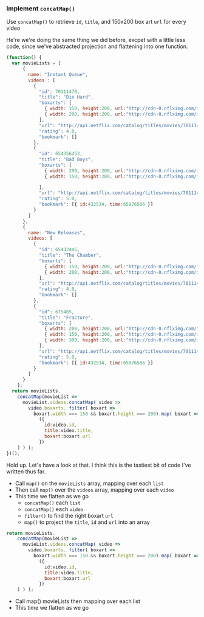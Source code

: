 ### Implement `concatMap()`
Use `concatMap()` to retrieve `id`, `title`, and 150x200 box art `url` for every video

He're we're doing the same thing we did before, excpet with a little less code, since we've abstracted projection and flattening into one function.

```js
(function() {
  var movieLists = [
      {
        name: "Instant Queue",
        videos : [
          {
            "id": 70111470,
            "title": "Die Hard",
            "boxarts": [
              { width: 150, height:200, url:"http://cdn-0.nflximg.com/images/2891/DieHard150.jpg" },
              { width: 200, height:200, url:"http://cdn-0.nflximg.com/images/2891/DieHard200.jpg" }
            ],
            "url": "http://api.netflix.com/catalog/titles/movies/70111470",
            "rating": 4.0,
            "bookmark": []
          },
          {
            "id": 654356453,
            "title": "Bad Boys",
            "boxarts": [
              { width: 200, height:200, url:"http://cdn-0.nflximg.com/images/2891/BadBoys200.jpg" },
              { width: 150, height:200, url:"http://cdn-0.nflximg.com/images/2891/BadBoys150.jpg" }

            ],
            "url": "http://api.netflix.com/catalog/titles/movies/70111470",
            "rating": 5.0,
            "bookmark": [{ id:432534, time:65876586 }]
          }
        ]
      },
      {
        name: "New Releases",
        videos: [
          {
            "id": 65432445,
            "title": "The Chamber",
            "boxarts": [
              { width: 150, height:200, url:"http://cdn-0.nflximg.com/images/2891/TheChamber150.jpg" },
              { width: 200, height:200, url:"http://cdn-0.nflximg.com/images/2891/TheChamber200.jpg" }
            ],
            "url": "http://api.netflix.com/catalog/titles/movies/70111470",
            "rating": 4.0,
            "bookmark": []
          },
          {
            "id": 675465,
            "title": "Fracture",
            "boxarts": [
              { width: 200, height:200, url:"http://cdn-0.nflximg.com/images/2891/Fracture200.jpg" },
              { width: 150, height:200, url:"http://cdn-0.nflximg.com/images/2891/Fracture150.jpg" },
              { width: 300, height:200, url:"http://cdn-0.nflximg.com/images/2891/Fracture300.jpg" }
            ],
            "url": "http://api.netflix.com/catalog/titles/movies/70111470",
            "rating": 5.0,
            "bookmark": [{ id:432534, time:65876586 }]
          }
        ]
      }
    ];
  return movieLists.
    concatMap(movieList =>
      movieList.videos.concatMap( video =>
        video.boxarts. filter( boxart =>
          boxart.width === 150 && boxart.height === 200).map( boxart => 
            ({
              id:video.id,
              title:video.title,
              boxart:boxart.url
            }) 
    ) ) );
})();
```
Hold up. Let's have a look at that. I think this is the tastiest bit of code I've written thus far. 

* Call `map()` on the `movieLists` array, mapping over each `list`
* Then call `map()` over the `videos` array, mapping over each `video`
* This time we flatten as we go
  - `concatMap()` each `list`
  - `concatMap()` each `video`
  - `filter()` to find the right boxart `url`
  - `map()` to project the `title`, `id` and `url` into an array

```js
return movieLists.
    concatMap(movieList =>
      movieList.videos.concatMap( video =>
        video.boxarts. filter( boxart =>
          boxart.width === 150 && boxart.height === 200).map( boxart => 
            ({
              id:video.id,
              title:video.title,
              boxart:boxart.url
            }) 
    ) ) );
```

* Call map() movieLists then mapping over each list
* This time we flatten as we go
